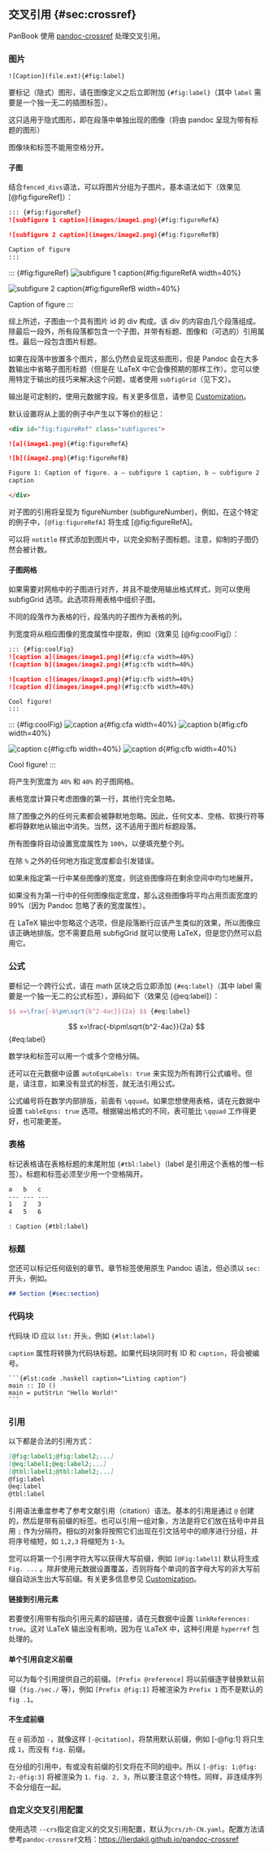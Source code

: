 
## 交叉引用 {#sec:crossref}

PanBook 使用 [pandoc-crossref](http://lierdakil.github.io/pandoc-crossref/) 处理交叉引用。

### 图片

```
![Caption](file.ext){#fig:label}
```

要标记（隐式）图形，请在图像定义之后立即附加 `{#fig:label}`（其中 `label` 需要是一个独一无二的插图标签）。

这只适用于隐式图形，即在段落中单独出现的图像（将由 pandoc 呈现为带有标题的图形）

图像块和标签不能用空格分开。

#### 子图
结合`fenced_divs`语法，可以将图片分组为子图片。基本语法如下（效果见 [@fig:figureRef]）：

```markdown
::: {#fig:figureRef}
![subfigure 1 caption](images/image1.png){#fig:figureRefA}

![subfigure 2 caption](images/image2.png){#fig:figureRefB}

Caption of figure
:::
```

::: {#fig:figureRef}
![subfigure 1 caption](images/image1.png){#fig:figureRefA width=40%}

![subfigure 2 caption](images/image2.png){#fig:figureRefB width=40%}

Caption of figure
:::

综上所述，子图由一个具有图片 id 的 div 构成。该 div 的内容由几个段落组成。除最后一段外，所有段落都包含一个子图，并带有标题、图像和（可选的）引用属性。最后一段包含图片标题。

如果在段落中放置多个图片，那么仍然会呈现这些图形，但是 Pandoc 会在大多数输出中省略子图形标题（但是在 \LaTeX 中它会像预期的那样工作）。您可以使用特定于输出的技巧来解决这个问题，或者使用 `subfigGrid`（见下文）。

输出是可定制的，使用元数据字段。有关更多信息，请参见 [Customization](http://lierdakil.github.io/pandoc-crossref/#customization)。

默认设置将从上面的例子中产生以下等价的标记：

```markdown
<div id="fig:figureRef" class="subfigures">

![a](image1.png){#fig:figureRefA}

![b](image2.png){#fig:figureRefB}

Figure 1: Caption of figure. a — subfigure 1 caption, b — subfigure 2
caption

</div>
```

对子图的引用将呈现为 figureNumber (subfigureNumber)，例如，在这个特定的例子中，`[@fig:figureRefA]` 将生成 [@fig:figureRefA]。

可以将 `notitle` 样式添加到图片中，以完全抑制子图标题。注意，抑制的子图仍然会被计数。

#### 子图网格

如果需要对网格中的子图进行对齐，并且不能使用输出格式样式，则可以使用 subfigGrid 选项。此选项将用表格中组织子图。

不同的段落作为表格的行，段落内的子图作为表格的列。

列宽度将从相应图像的宽度属性中提取，例如（效果见 [@fig:coolFig]）：

```markdown
::: {#fig:coolFig}
![caption a](images/image1.png){#fig:cfa width=40%}
![caption b](images/image2.png){#fig:cfb width=40%}

![caption c](images/image3.png){#fig:cfb width=40%}
![caption d](images/image4.png){#fig:cfb width=40%}

Cool figure!
:::
```

::: {#fig:coolFig}
![caption a](images/image1.png){#fig:cfa width=40%}
![caption b](images/image2.png){#fig:cfb width=40%}

![caption c](images/image3.png){#fig:cfb width=40%}
![caption d](images/image4.png){#fig:cfb width=40%}

Cool figure!
:::

将产生列宽度为 `40%` 和 `40%` 的子图网格。

表格宽度计算只考虑图像的第一行，其他行完全忽略。

除了图像之外的任何元素都会被静默地忽略。因此，任何文本、空格、软换行符等都将静默地从输出中消失。当然，这不适用于图片标题段落。

所有图像将自动设置宽度属性为 `100%`，以便填充整个列。

在除 `%` 之外的任何地方指定宽度都会引发错误。

如果未指定第一行中某些图像的宽度，则这些图像将在剩余空间中均匀地展开。

如果没有为第一行中的任何图像指定宽度，那么这些图像将平均占用页面宽度的 99%（因为 Pandoc 忽略了表的宽度属性）。

在 LaTeX 输出中忽略这个选项，但是段落断行应该产生类似的效果，所以图像应该正确地排版。您不需要启用 subfigGrid 就可以使用 LaTeX，但是您仍然可以启用它。

### 公式

要标记一个跨行公式，请在 math 区块之后立即添加 `{#eq:label}`（其中 label 需要是一个独一无二的公式标签），源码如下（效果见 [@eq:label]）：
```latex
$$ x=\frac{-b\pm\sqrt{b^2-4ac}}{2a} $$ {#eq:label}
```

$$ x=\frac{-b\pm\sqrt{b^2-4ac}}{2a} $$ {#eq:label}

数学块和标签可以用一个或多个空格分隔。

还可以在元数据中设置 `autoEqnLabels: true` 来实现为所有跨行公式编号。但是，请注意，如果没有显式的标签，就无法引用公式。

公式编号将在数学内部排版，前面有 `\qquad`。如果您想使用表格，请在元数据中设置 `tableEqns: true` 选项。根据输出格式的不同，表可能比 `\qquad` 工作得更好，也可能更差。

### 表格

标记表格请在表格标题的末尾附加 `{#tbl:label}`（label 是引用这个表格的惟一标签）。标题和标签必须至少用一个空格隔开。

```markdown
a   b   c
--- --- ---
1   2   3
4   5   6

: Caption {#tbl:label}
```

### 标题

您还可以标记任何级别的章节。章节标签使用原生 Pandoc 语法，但必须以 `sec:` 开头，例如。

``` markdown
## Section {#sec:section}
```

### 代码块

代码块 ID 应以 `lst:` 开头，例如 `{#lst:label}`

`caption` 属性将转换为代码块标题。如果代码块同时有 ID 和 `caption`，将会被编号。

~~~
```{#lst:code .haskell caption="Listing caption"}
main :: IO ()
main = putStrLn "Hello World!"
```
~~~

### 引用

以下都是合法的引用方式：

```markdown
[@fig:label1;@fig:label2;...]
[@eq:label1;@eq:label2;...]
[@tbl:label1;@tbl:label2;...]
@fig:label
@eq:label
@tbl:label
```
引用语法重度参考了参考文献引用（citation）语法。基本的引用是通过 `@` 创建的，然后是带有前缀的标签。也可以引用一组对象，方法是将它们放在括号中并且用 `;` 作为分隔符。相似的对象将按照它们出现在引文括号中的顺序进行分组，并将序号缩短，如 `1,2,3` 将缩短为  `1-3`。

您可以将第一个引用字符大写以获得大写前缀，例如 `[@Fig:label1]` 默认将生成 `Fig. ...` 。除非使用元数据设置覆盖，否则将每个单词的首字母大写的非大写前缀自动派生出大写前缀。有关更多信息参见 [Customization](https://lierdakil.github.io/pandoc-crossref/#customization)。

#### 链接到引用元素

若要使引用带有指向引用元素的超链接，请在元数据中设置 `linkReferences: true`。这对 \LaTeX 输出没有影响，因为在 \LaTeX 中，这种引用是 `hyperref` 包处理的。

#### 单个引用自定义前缀
可以为每个引用提供自己的前缀。`[Prefix @reference]` 将以前缀逐字替换默认前缀（`fig./sec./` 等），例如 `[Prefix @fig:1]` 将被渲染为 `Prefix 1` 而不是默认的 `fig .1`。

#### 不生成前缀

在 `@` 前添加 `-`，就像这样 `[-@citation]`，将禁用默认前缀，例如 [-@fig:1] 将只生成 `1`，而没有 `fig.` 前缀。

在分组的引用中，有或没有前缀的引文将在不同的组中。所以 `[-@fig: 1;@fig: 2;-@fig:3]` 将被渲染为 `1，fig. 2, 3`，所以要注意这个特性。同样，非连续序列不会分组在一起。

### 自定义交叉引用配置

使用选项 `--crs`指定自定义的交叉引用配置，默认为`crs/zh-CN.yaml`。配置方法请参考`pandoc-crossref`文档：https://lierdakil.github.io/pandoc-crossref